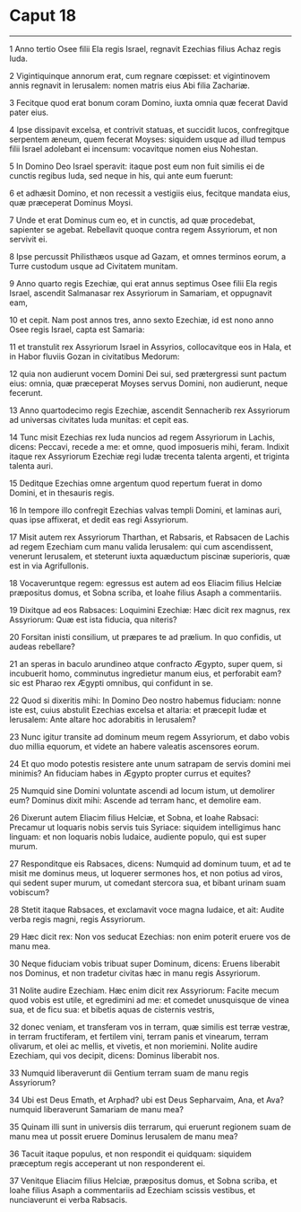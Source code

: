 # Caput 18

***

1 Anno tertio Osee filii Ela regis Israel, regnavit Ezechias filius Achaz regis Iuda.

2 Vigintiquinque annorum erat, cum regnare cœpisset: et vigintinovem annis regnavit in Ierusalem: nomen matris eius Abi filia Zachariæ.

3 Fecitque quod erat bonum coram Domino, iuxta omnia quæ fecerat David pater eius.

4 Ipse dissipavit excelsa, et contrivit statuas, et succidit lucos, confregitque serpentem æneum, quem fecerat Moyses: siquidem usque ad illud tempus filii Israel adolebant ei incensum: vocavitque nomen eius Nohestan.

5 In Domino Deo Israel speravit: itaque post eum non fuit similis ei de cunctis regibus Iuda, sed neque in his, qui ante eum fuerunt:

6 et adhæsit Domino, et non recessit a vestigiis eius, fecitque mandata eius, quæ præceperat Dominus Moysi.

7 Unde et erat Dominus cum eo, et in cunctis, ad quæ procedebat, sapienter se agebat. Rebellavit quoque contra regem Assyriorum, et non servivit ei.

8 Ipse percussit Philisthæos usque ad Gazam, et omnes terminos eorum, a Turre custodum usque ad Civitatem munitam.

9 Anno quarto regis Ezechiæ, qui erat annus septimus Osee filii Ela regis Israel, ascendit Salmanasar rex Assyriorum in Samariam, et oppugnavit eam,

10 et cepit. Nam post annos tres, anno sexto Ezechiæ, id est nono anno Osee regis Israel, capta est Samaria:

11 et transtulit rex Assyriorum Israel in Assyrios, collocavitque eos in Hala, et in Habor fluviis Gozan in civitatibus Medorum:

12 quia non audierunt vocem Domini Dei sui, sed prætergressi sunt pactum eius: omnia, quæ præceperat Moyses servus Domini, non audierunt, neque fecerunt.

13 Anno quartodecimo regis Ezechiæ, ascendit Sennacherib rex Assyriorum ad universas civitates Iuda munitas: et cepit eas.

14 Tunc misit Ezechias rex Iuda nuncios ad regem Assyriorum in Lachis, dicens: Peccavi, recede a me: et omne, quod imposueris mihi, feram. Indixit itaque rex Assyriorum Ezechiæ regi Iudæ trecenta talenta argenti, et triginta talenta auri.

15 Deditque Ezechias omne argentum quod repertum fuerat in domo Domini, et in thesauris regis.

16 In tempore illo confregit Ezechias valvas templi Domini, et laminas auri, quas ipse affixerat, et dedit eas regi Assyriorum.

17 Misit autem rex Assyriorum Tharthan, et Rabsaris, et Rabsacen de Lachis ad regem Ezechiam cum manu valida Ierusalem: qui cum ascendissent, venerunt Ierusalem, et steterunt iuxta aquæductum piscinæ superioris, quæ est in via Agrifullonis.

18 Vocaveruntque regem: egressus est autem ad eos Eliacim filius Helciæ præpositus domus, et Sobna scriba, et Ioahe filius Asaph a commentariis.

19 Dixitque ad eos Rabsaces: Loquimini Ezechiæ: Hæc dicit rex magnus, rex Assyriorum: Quæ est ista fiducia, qua niteris?

20 Forsitan inisti consilium, ut præpares te ad prælium. In quo confidis, ut audeas rebellare?

21 an speras in baculo arundineo atque confracto Ægypto, super quem, si incubuerit homo, comminutus ingredietur manum eius, et perforabit eam? sic est Pharao rex Ægypti omnibus, qui confidunt in se.

22 Quod si dixeritis mihi: In Domino Deo nostro habemus fiduciam: nonne iste est, cuius abstulit Ezechias excelsa et altaria: et præcepit Iudæ et Ierusalem: Ante altare hoc adorabitis in Ierusalem?

23 Nunc igitur transite ad dominum meum regem Assyriorum, et dabo vobis duo millia equorum, et videte an habere valeatis ascensores eorum.

24 Et quo modo potestis resistere ante unum satrapam de servis domini mei minimis? An fiduciam habes in Ægypto propter currus et equites?

25 Numquid sine Domini voluntate ascendi ad locum istum, ut demolirer eum? Dominus dixit mihi: Ascende ad terram hanc, et demolire eam.

26 Dixerunt autem Eliacim filius Helciæ, et Sobna, et Ioahe Rabsaci: Precamur ut loquaris nobis servis tuis Syriace: siquidem intelligimus hanc linguam: et non loquaris nobis Iudaice, audiente populo, qui est super murum.

27 Responditque eis Rabsaces, dicens: Numquid ad dominum tuum, et ad te misit me dominus meus, ut loquerer sermones hos, et non potius ad viros, qui sedent super murum, ut comedant stercora sua, et bibant urinam suam vobiscum?

28 Stetit itaque Rabsaces, et exclamavit voce magna Iudaice, et ait: Audite verba regis magni, regis Assyriorum.

29 Hæc dicit rex: Non vos seducat Ezechias: non enim poterit eruere vos de manu mea.

30 Neque fiduciam vobis tribuat super Dominum, dicens: Eruens liberabit nos Dominus, et non tradetur civitas hæc in manu regis Assyriorum.

31 Nolite audire Ezechiam. Hæc enim dicit rex Assyriorum: Facite mecum quod vobis est utile, et egredimini ad me: et comedet unusquisque de vinea sua, et de ficu sua: et bibetis aquas de cisternis vestris,

32 donec veniam, et transferam vos in terram, quæ similis est terræ vestræ, in terram fructiferam, et fertilem vini, terram panis et vinearum, terram olivarum, et olei ac mellis, et vivetis, et non moriemini. Nolite audire Ezechiam, qui vos decipit, dicens: Dominus liberabit nos.

33 Numquid liberaverunt dii Gentium terram suam de manu regis Assyriorum?

34 Ubi est Deus Emath, et Arphad? ubi est Deus Sepharvaim, Ana, et Ava? numquid liberaverunt Samariam de manu mea?

35 Quinam illi sunt in universis diis terrarum, qui eruerunt regionem suam de manu mea ut possit eruere Dominus Ierusalem de manu mea?

36 Tacuit itaque populus, et non respondit ei quidquam: siquidem præceptum regis acceperant ut non responderent ei.

37 Venitque Eliacim filius Helciæ, præpositus domus, et Sobna scriba, et Ioahe filius Asaph a commentariis ad Ezechiam scissis vestibus, et nunciaverunt ei verba Rabsacis.

